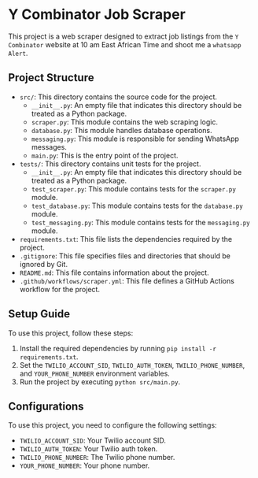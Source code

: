 # Y Combinator Job Scraper

This project is a web scraper designed to extract job listings from the `Y Combinator` website at 10 am East African Time and shoot me a `whatsapp Alert`.

## Project Structure

* `src/`: This directory contains the source code for the project.
	+ `__init__.py`: An empty file that indicates this directory should be treated as a Python package.
	+ `scraper.py`: This module contains the web scraping logic.
	+ `database.py`: This module handles database operations.
	+ `messaging.py`: This module is responsible for sending WhatsApp messages.
	+ `main.py`: This is the entry point of the project.
* `tests/`: This directory contains unit tests for the project.
	+ `__init__.py`: An empty file that indicates this directory should be treated as a Python package.
	+ `test_scraper.py`: This module contains tests for the `scraper.py` module.
	+ `test_database.py`: This module contains tests for the `database.py` module.
	+ `test_messaging.py`: This module contains tests for the `messaging.py` module.
* `requirements.txt`: This file lists the dependencies required by the project.
* `.gitignore`: This file specifies files and directories that should be ignored by Git.
* `README.md`: This file contains information about the project.
* `.github/workflows/scraper.yml`: This file defines a GitHub Actions workflow for the project.

## Setup Guide

To use this project, follow these steps:

1. Install the required dependencies by running `pip install -r requirements.txt`.
2. Set the `TWILIO_ACCOUNT_SID`, `TWILIO_AUTH_TOKEN`, `TWILIO_PHONE_NUMBER`, and `YOUR_PHONE_NUMBER` environment variables.
3. Run the project by executing `python src/main.py`.

## Configurations

To use this project, you need to configure the following settings:

* `TWILIO_ACCOUNT_SID`: Your Twilio account SID.
* `TWILIO_AUTH_TOKEN`: Your Twilio auth token.
* `TWILIO_PHONE_NUMBER`: The Twilio phone number.
* `YOUR_PHONE_NUMBER`: Your phone number.